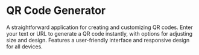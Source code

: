 # QR Code Generator
A straightforward application for creating and customizing QR codes. Enter your text or URL to generate a QR code instantly, with options for adjusting size and design. Features a user-friendly interface and responsive design for all devices.

